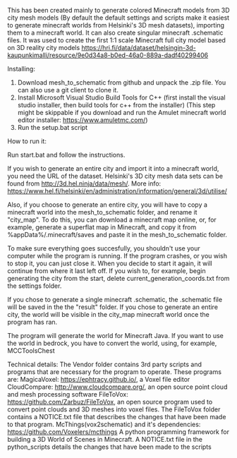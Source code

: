 This has been created mainly to generate colored Minecraft models from 3D city mesh models (By default the default settings and scripts make it easiest to generate minecraft worlds from Helsinki's 3D mesh datasets), importing them to a minecraft world. It can also create singular minecraft .schematic files.
It was used to create the first 1:1 scale Minecraft full city model based on 3D reality city models https://hri.fi/data/dataset/helsingin-3d-kaupunkimalli/resource/9e0d34a8-b0ed-46a0-889a-dadf40299406

Installing:
1. Download mesh_to_schematic from github and unpack the .zip file. You can also use a git client to clone it.
2. Install Microsoft Visual Studio Build Tools for C++ (first install the visual studio installer, then build tools for c++ from the installer) (This step might be skippable if you download and run the Amulet minecraft world editor installer: https://www.amuletmc.com/)
3. Run the setup.bat script

How to run it:

Run start.bat and follow the instructions.

If you wish to generate an entire city and import it into a minecraft world, you need the URL of the dataset.
Helsinki's 3D city mesh data sets can be found from http://3d.hel.ninja/data/mesh/. More info: https://www.hel.fi/helsinki/en/administration/information/general/3d/utilise/

Also, if you choose to generate an entire city, you will have to copy a minecraft world into the mesh_to_schematic folder, and rename it "city_map". To do this, you can download a minecraft map online, or, for example, generate a superflat map in Minecraft, and copy it from %appData%/.minecraft/saves and paste it in the mesh_to_schematic folder.

To make sure everything goes succesfully, you shouldn't use your computer while the program is running. If the program crashes, or you wish to stop it, you can just close it.
When you decide to start it again, it will continue from where it last left off. If you wish to, for example, begin generating the city from the start, delete current_generation_coords.txt from the settings folder. 

If you chose to generate a single minecraft .schematic, the .schematic file will be saved in the the "result" folder.
If you chose to generate an entire city, the world will be visible in the city_map minecraft world once the program has ran.

The program will generate the world for Minecraft Java. If you want to use the world in bedrock, you have to convert the world, using, for example, MCCToolsChest

Technical details:
The Vendor folder contains 3rd party scripts and programs that are necessary for the program to operate. 
These programs are:
MagicaVoxel: https://ephtracy.github.io/, a Voxel file editor
CloudCompare: http://www.cloudcompare.org/, an open source point cloud and mesh processing software
FileToVox: https://github.com/Zarbuz/FileToVox, an open source program used to convert point clouds and 3D meshes into voxel files. The FileToVox folder contains a NOTICE.txt file that describes the changes that have been made to that program.
McThings(vox2schematic) and it's dependencies: https://github.com/Voxelers/mcthings A python programming framework for building a 3D World of Scenes in Minecraft. A NOTICE.txt file in the python_scripts details the changes that have been made to the scripts
